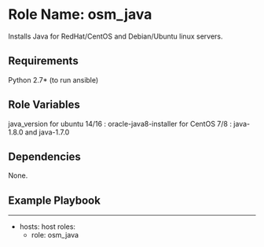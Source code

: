 Role Name: osm_java
=========

Installs Java for RedHat/CentOS and Debian/Ubuntu linux servers.

Requirements
------------

Python 2.7* (to run ansible)

Role Variables
--------------
java_version
for ubuntu 14/16 : oracle-java8-installer
for CentOS 7/8 : java-1.8.0 and java-1.7.0

Dependencies
-------------
None.

Example Playbook
----------------

---
- hosts: host
  roles:
    - role: osm_java
